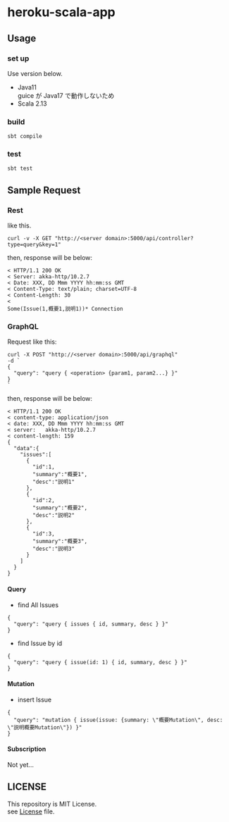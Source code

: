 # heroku-scala-app

## Usage
### set up

Use version below.

[comment]: <> (- Java17+)

- Java11  
guice が Java17 で動作しないため
- Scala 2.13

### build

```shell
sbt compile
```

### test

```shell
sbt test
```

## Sample Request
### Rest
like this.
```shell
curl -v -X GET "http://<server domain>:5000/api/controller?type=query&key=1"
```
then, response will be below:
```shell
< HTTP/1.1 200 OK
< Server: akka-http/10.2.7
< Date: XXX, DD Mmm YYYY hh:mm:ss GMT
< Content-Type: text/plain; charset=UTF-8
< Content-Length: 30
<
Some(Issue(1,概要1,説明1))* Connection
```

### GraphQL
Request like this:
```shell
curl -X POST "http://<server domain>:5000/api/graphql"
-d `
{
  "query": "query { <operation> {param1, param2...} }"
}
`
```

then, response will be below:
```shell
< HTTP/1.1 200 OK
< content-type:	application/json
< date: XXX, DD Mmm YYYY hh:mm:ss GMT
< server:	akka-http/10.2.7
< content-length: 159
{
  "data":{
    "issues":[
      {
        "id":1,
        "summary":"概要1",
        "desc":"説明1"
      },
      {
        "id":2,
        "summary":"概要2",
        "desc":"説明2"
      },
      {
        "id":3,
        "summary":"概要3",
        "desc":"説明3"
      }
    ]
  }
}
```

#### Query
- find All Issues
```shell
{
  "query": "query { issues { id, summary, desc } }"
}
```
- find Issue by id
```shell
{
  "query": "query { issue(id: 1) { id, summary, desc } }"
}
```

#### Mutation
- insert Issue
```shell
{
  "query": "mutation { issue(issue: {summary: \"概要Mutation\", desc: \"説明概要Mutation\"}) }"
}
```

#### Subscription
Not yet...

## LICENSE

This repository is MIT License.  
see [License](./LICENSE) file.
